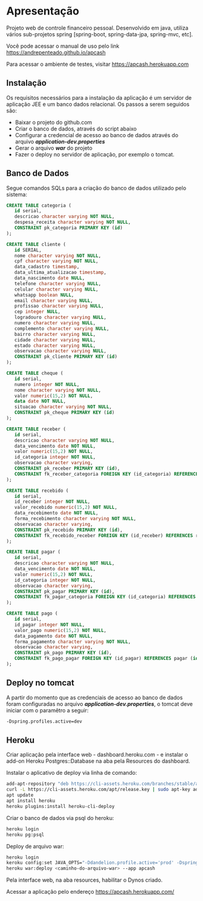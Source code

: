 # Apresentação
Projeto web de controle financeiro pessoal. Desenvolvido em java, utiliza vários sub-projetos spring [spring-boot, spring-data-jpa, spring-mvc, etc].

Você pode acessar o manual de uso pelo link https://andrepenteado.github.io/apcash

Para acessar o ambiente de testes, visitar https://apcash.herokuapp.com

## Instalação
Os requisitos necessários para a instalação da aplicação é um servidor de aplicação JEE e um banco dados relacional. Os passos a serem seguidos são:
* Baixar o projeto do github.com
* Criar o banco de dados, através do script abaixo
* Configurar a credencial de acesso ao banco de dados através do arquivo ***application-dev.properties***
* Gerar o arquivo ***war*** do projeto
* Fazer o deploy no servidor de aplicação, por exemplo o tomcat.

## Banco de Dados
Segue comandos SQLs para a criação do banco de dados utilizado pelo sistema:

```sql
CREATE TABLE categoria (
   id serial, 
   descricao character varying NOT NULL, 
   despesa_receita character varying NOT NULL, 
   CONSTRAINT pk_categoria PRIMARY KEY (id)
);

CREATE TABLE cliente (
   id SERIAL,
   nome character varying NOT NULL,
   cpf character varying NOT NULL,
   data_cadastro timestamp,
   data_ultima_atualizacao timestamp,
   data_nascimento date NULL,
   telefone character varying NULL,
   celular character varying NULL,
   whatsapp boolean NULL,
   email character varying NULL,
   profissao character varying NULL,
   cep integer NULL,
   logradouro character varying NULL,
   numero character varying NULL,
   complemento character varying NULL,
   bairro character varying NULL,
   cidade character varying NULL,
   estado character varying NULL,
   observacao character varying NULL,
   CONSTRAINT pk_cliente PRIMARY KEY (id)
);

CREATE TABLE cheque (
   id serial,
   numero integer NOT NULL,
   nome character varying NOT NULL,
   valor numeric(15,2) NOT NULL,
   data date NOT NULL, 
   situacao character varying NOT NULL,
   CONSTRAINT pk_cheque PRIMARY KEY (id) 
);

CREATE TABLE receber (
   id serial, 
   descricao character varying NOT NULL, 
   data_vencimento date NOT NULL, 
   valor numeric(15,2) NOT NULL, 
   id_categoria integer NOT NULL, 
   observacao character varying, 
   CONSTRAINT pk_receber PRIMARY KEY (id), 
   CONSTRAINT fk_receber_categoria FOREIGN KEY (id_categoria) REFERENCES categoria (id) ON UPDATE RESTRICT ON DELETE RESTRICT
);

CREATE TABLE recebido (
   id serial, 
   id_receber integer NOT NULL, 
   valor_recebido numeric(15,2) NOT NULL, 
   data_recebimento date NOT NULL, 
   forma_recebimento character varying NOT NULL, 
   observacao character varying, 
   CONSTRAINT pk_recebido PRIMARY KEY (id), 
   CONSTRAINT fk_recebido_receber FOREIGN KEY (id_receber) REFERENCES receber (id) ON UPDATE RESTRICT ON DELETE RESTRICT
);

CREATE TABLE pagar (
   id serial, 
   descricao character varying NOT NULL, 
   data_vencimento date NOT NULL, 
   valor numeric(15,2) NOT NULL, 
   id_categoria integer NOT NULL, 
   observacao character varying, 
   CONSTRAINT pk_pagar PRIMARY KEY (id), 
   CONSTRAINT fk_pagar_categoria FOREIGN KEY (id_categoria) REFERENCES categoria (id) ON UPDATE RESTRICT ON DELETE RESTRICT
);

CREATE TABLE pago (
   id serial, 
   id_pagar integer NOT NULL, 
   valor_pago numeric(15,2) NOT NULL, 
   data_pagamento date NOT NULL, 
   forma_pagamento character varying NOT NULL, 
   observacao character varying, 
   CONSTRAINT pk_pago PRIMARY KEY (id), 
   CONSTRAINT fk_pago_pagar FOREIGN KEY (id_pagar) REFERENCES pagar (id) ON UPDATE RESTRICT ON DELETE RESTRICT
);
```

## Deploy no tomcat
A partir do momento que as credenciais de acesso ao banco de dados foram configuradas  no arquivo ***application-dev.properties***, o tomcat deve iniciar com o paramêtro a seguir:

```bash
-Dspring.profiles.active=dev
```

## Heroku

Criar aplicação pela interface web - dashboard.heroku.com - e instalar o add-on Heroku Postgres::Database na aba pela Resources do dashboard.

Instalar o aplicativo de deploy via linha de comando:

```bash
add-apt-repository "deb https://cli-assets.heroku.com/branches/stable/apt ./"
curl -L https://cli-assets.heroku.com/apt/release.key | sudo apt-key add -
apt update
apt install heroku
heroku plugins:install heroku-cli-deploy
```

Criar o banco de dados via psql do heroku:

```bash
heroku login
heroku pg:psql
```

Deploy de arquivo war:

```bash
heroku login
keroku config:set JAVA_OPTS="-Ddandelion.profile.active='prod' -Dspring.profiles.active='heroku'" --app apcash
heroku war:deploy <caminho-do-arquivo-war> --app apcash
```

Pela interface web, na aba resources, habilitar o Dynos criado.

Acessar a aplicação pelo endereço https://apcash.herokuapp.com/
